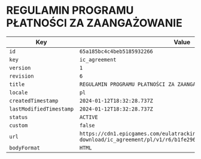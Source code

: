 # REGULAMIN PROGRAMU PŁATNOŚCI ZA ZAANGAŻOWANIE

| Key | Value |
| --- | ----- |
| `id` | `65a185bc4c4beb5185932266` |
| `key` | `ic_agreement` |
| `version` | `1` |
| `revision` | `6` |
| `title` | `REGULAMIN PROGRAMU PŁATNOŚCI ZA ZAANGAŻOWANIE` |
| `locale` | `pl` |
| `createdTimestamp` | `2024-01-12T18:32:28.737Z` |
| `lastModifiedTimestamp` | `2024-01-12T18:32:28.737Z` |
| `status` | `ACTIVE` |
| `custom` | `false` |
| `url` | `https://cdn1.epicgames.com/eulatracking-download/ic_agreement/pl/v1/r6/b1fe296062cd095a2f8faad4aa7b5454.pdf` |
| `bodyFormat` | `HTML` |
